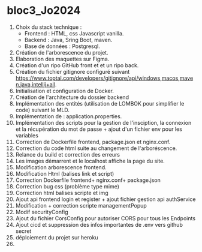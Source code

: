 # bloc3_Jo2024

1. Choix du stack technique :
    - Frontend : HTML, css Javascript vanilla.
    - Backend : Java, Sring Boot, maven.
    - Base de données : Postgresql.
2. Création de l'arborescence du projet.
3. Elaboration des maquettes sur Figma.
4. Création d'un ripo GitHub front et et un ripo back.
5. Création du fichier gitignore configuré suivant https://www.toptal.com/developers/gitignore/api/windows,macos,maven,java,intellij+all.
6. Initialisation et configuration de Docker.
7. Création de l'architecture du dossier backend
8. Implémentation des entités (utilisation de LOMBOK pour simplifier le code) suivant le MLD.
9. Implémentation de : application.properties.
10. Implémentation des scripts pour la gestion de l'insciption, la connexion et la récupération du mot de passe + ajout d'un fichier env pour les variables
11. Correction de Dockerfile frontend, package.json et nginx.conf.
12. Correction du code html suite au changement de l'arboréscence.
13. Relance du build et correction des erreurs 
14. Les images démarrent et le localhost affiche la page du site.
15. Modification arborescence frontend. 
16. Modification Html (balises link et script)
17. Correction Dockerfile frontend+ nginx.conf+ package.json
18. Correction bug css (problème type mime)
19. Correction html balises scripte et img
20. Ajout api frontend login et register + ajout fichier gestion api authService
21. Modification + correction scripte managementPopup
22. Modif securityConfig
23. Ajout du fichier CorsConfig pour autoriser CORS pour tous les Endpoints
24. Ajout cicd et suppression des infos importantes de .env vers github secret
25. déploiement du projet sur heroku
26. 

